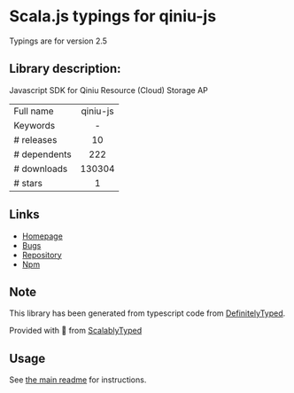 
# Scala.js typings for qiniu-js

Typings are for version 2.5

## Library description:
Javascript SDK for Qiniu Resource (Cloud) Storage AP

|                    |                 |
| ------------------ | :-------------: |
| Full name          | qiniu-js |
| Keywords           | - |
| # releases         | 10 |
| # dependents       | 222 |
| # downloads        | 130304 |
| # stars            | 1 |

## Links
- [Homepage](https://github.com/qiniu/js-sdk#readme)
- [Bugs](https://github.com/qiniu/js-sdk/issues)
- [Repository](https://github.com/qiniu/js-sdk)
- [Npm](https://www.npmjs.com/package/qiniu-js)
    


## Note
This library has been generated from typescript code from [DefinitelyTyped](https://definitelytyped.org).

Provided with :purple_heart: from [ScalablyTyped](https://github.com/oyvindberg/ScalablyTyped)

## Usage
See [the main readme](../../readme.md) for instructions.


